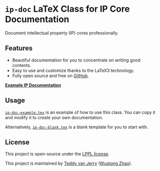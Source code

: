 # `ip-doc` LaTeX Class for IP Core Documentation
Document intellectual property (IP) cores professionally.

## Features
- Beautiful documentation for you to concentrate on writing good contents.
- Easy to use and customize thanks to the LaTeX3 technology.
- Fully open source and free on [GitHub](https://github.com/Teddy-van-Jerry/ip-doc).

[**Example IP Documentation**](https://teddy-van-jerry.github.io/ip-doc/ip-doc-example.pdf)

## Usage
[`ip-doc-example.tex`](ip-doc-example.tex) is an example of how to use this class. You can copy it and modify it to create your own documentation.

Alternatively, [`ip-doc-blank.tex`](ip-doc-blank.tex) is a blank template for you to start with.

## License
This project is open-source under the [LPPL license](LICENSE).

This project is maintained by [Teddy van Jerry](https://github.com/Teddy-van-Jerry) ([Wuqiong Zhao](https://wqzhao.org)).
